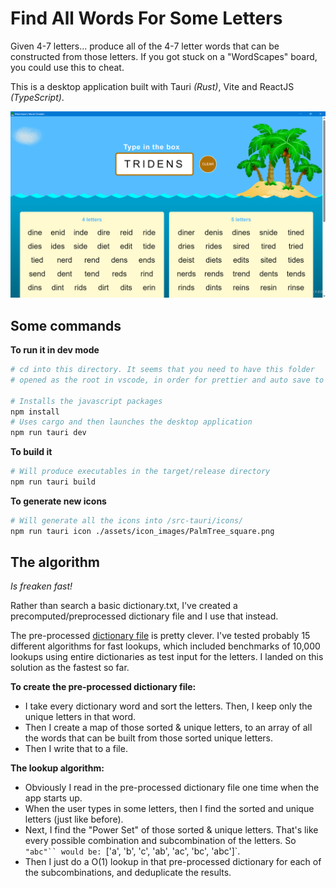 # Find All Words For Some Letters

Given 4-7 letters... produce all of the 4-7 letter words that can be constructed from those letters. If you got stuck on a "WordScapes" board, you could use this to cheat.

This is a desktop application built with Tauri _(Rust)_, Vite and ReactJS _(TypeScript)_.

![Image of the application](./readme_images/progress_9_9_v1.png)

## Some commands

**To run it in dev mode**

```bash
# cd into this directory. It seems that you need to have this folder
# opened as the root in vscode, in order for prettier and auto save to work

# Installs the javascript packages
npm install
# Uses cargo and then launches the desktop application
npm run tauri dev
```

**To build it**

```bash
# Will produce executables in the target/release directory
npm run tauri build
```

**To generate new icons**

```bash
# Will generate all the icons into /src-tauri/icons/
npm run tauri icon ./assets/icon_images/PalmTree_square.png
```

## The algorithm

_Is freaken fast!_

Rather than search a basic dictionary.txt, I've created a precomputed/preprocessed dictionary file and I use that instead.

The pre-processed [dictionary file](./src/data/sortedUniqueLettersJson.ts) is pretty clever. I've tested probably 15 different algorithms for fast lookups, which included benchmarks of 10,000 lookups using entire dictionaries as test input for the letters. I landed on this solution as the fastest so far.

**To create the pre-processed dictionary file:**

- I take every dictionary word and sort the letters. Then, I keep only the unique letters in that word.
- Then I create a map of those sorted & unique letters, to an array of all the words that can be built from those sorted unique letters.
- Then I write that to a file.

**The lookup algorithm:**

- Obviously I read in the pre-processed dictionary file one time when the app starts up.
- When the user types in some letters, then I find the sorted and unique letters (just like before).
- Next, I find the "Power Set" of those sorted & unique letters. That's like every possible combination and subcombination of the letters. So ` "abc"`` would be:  `['a', 'b', 'c', 'ab', 'ac', 'bc', 'abc']`.
- Then I just do a O(1) lookup in that pre-processed dictionary for each of the subcombinations, and deduplicate the results.

